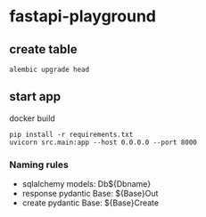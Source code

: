 # fastapi-playground

## create table 
```
alembic upgrade head
```
## start app
docker build 
```
pip install -r requirements.txt
uvicorn src.main:app --host 0.0.0.0 --port 8000 
```
### Naming rules
- sqlalchemy models: Db${Dbname}
- response pydantic Base: ${Base}Out
- create pydantic Base: ${Base}Create

